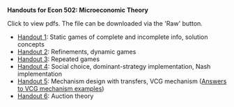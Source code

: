 **Handouts for Econ 502: Microeconomic Theory**

Click to view pdfs. The file can be downloaded via the 'Raw' button.

* [Handout 1](e502-h1/e502-h1.pdf): Static games of complete and incomplete info, solution concepts
* [Handout 2](e502-h2/e502-h2.pdf): Refinements, dynamic games
* [Handout 3](e502-h3/e502-h3.pdf): Repeated games
* [Handout 4](e502-h4/e502-h4.pdf): Social choice, dominant-strategy implementation, Nash implementation
* [Handout 5](e502-h5/e502-h5.pdf): Mechanism design with transfers, VCG mechanism ([Answers to VCG mechanism examples](e502-h5/e502-h5.pdf))
* [Handout 6](e502-h6/e502-h6.pdf): Auction theory
